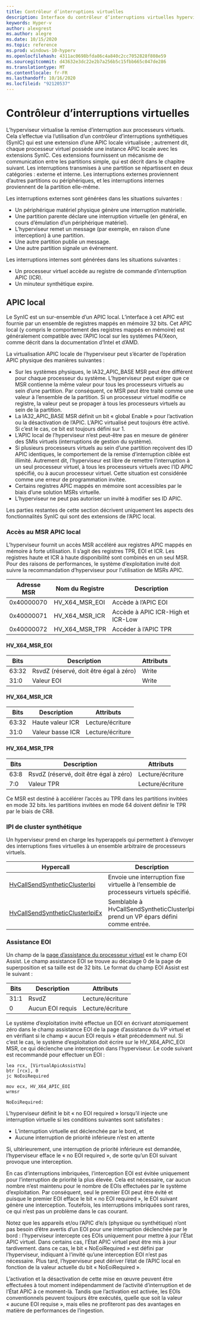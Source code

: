 ```yaml
---
title: Contrôleur d’interruptions virtuelles
description: Interface du contrôleur d’interruptions virtuelles hyperviseur
keywords: Hyper-v
author: alexgrest
ms.author: alegre
ms.date: 10/15/2020
ms.topic: reference
ms.prod: windows-10-hyperv
ms.openlocfilehash: 4311ac0698bfda86c4a840c2cc7052828f808e59
ms.sourcegitcommit: d43632e3dc22e2b7a256b5c15fbb665c047de286
ms.translationtype: MT
ms.contentlocale: fr-FR
ms.lasthandoff: 10/16/2020
ms.locfileid: "92120537"
---
```

# <a name="virtual-interrupt-controller"></a>Contrôleur d’interruptions virtuelles

L’hyperviseur virtualise la remise d’interruption aux processeurs virtuels. Cela s’effectue via l’utilisation d’un contrôleur d’interruptions synthétiques (SynIC) qui est une extension d’une APIC locale virtualisée ; autrement dit, chaque processeur virtuel possède une instance APIC locale avec les extensions SynIC. Ces extensions fournissent un mécanisme de communication entre les partitions simple, qui est décrit dans le chapitre suivant.
Les interruptions transmises à une partition se répartissent en deux catégories : externe et interne. Les interruptions externes proviennent d’autres partitions ou périphériques, et les interruptions internes proviennent de la partition elle-même.

Les interruptions externes sont générées dans les situations suivantes :

- Un périphérique matériel physique génère une interruption matérielle.
- Une partition parente déclare une interruption virtuelle (en général, en cours d’émulation d’un périphérique matériel).
- L’hyperviseur remet un message (par exemple, en raison d’une interception) à une partition.
- Une autre partition publie un message.
- Une autre partition signale un événement.

Les interruptions internes sont générées dans les situations suivantes :

- Un processeur virtuel accède au registre de commande d’interruption APIC (ICR).
- Un minuteur synthétique expire.

## <a name="local-apic"></a>APIC local

Le SynIC est un sur-ensemble d’un APIC local. L’interface à cet APIC est fournie par un ensemble de registres mappés en mémoire 32 bits. Cet APIC local (y compris le comportement des registres mappés en mémoire) est généralement compatible avec l’APIC local sur les systèmes P4/Xeon, comme décrit dans la documentation d’Intel et d’AMD.

La virtualisation APIC locale de l’hyperviseur peut s’écarter de l’opération APIC physique des manières suivantes :

- Sur les systèmes physiques, le IA32_APIC_BASE MSR peut être différent pour chaque processeur du système. L’hyperviseur peut exiger que ce MSR contienne la même valeur pour tous les processeurs virtuels au sein d’une partition. Par conséquent, ce MSR peut être traité comme une valeur à l’ensemble de la partition. Si un processeur virtuel modifie ce registre, la valeur peut se propager à tous les processeurs virtuels au sein de la partition.
- La IA32_APIC_BASE MSR définit un bit « global Enable » pour l’activation ou la désactivation de l’APIC. L’APIC virtualisé peut toujours être activé. Si c’est le cas, ce bit est toujours défini sur 1.
- L’APIC local de l’hyperviseur n’est peut-être pas en mesure de générer des SMIs virtuels (interruptions de gestion du système).
- Si plusieurs processeurs virtuels au sein d’une partition reçoivent des ID APIC identiques, le comportement de la remise d’interruption ciblée est illimité. Autrement dit, l’hyperviseur est libre de remettre l’interruption à un seul processeur virtuel, à tous les processeurs virtuels avec l’ID APIC spécifié, ou à aucun processeur virtuel. Cette situation est considérée comme une erreur de programmation invitée.
- Certains registres APIC mappés en mémoire sont accessibles par le biais d’une solution MSRs virtuelle.
- L’hyperviseur ne peut pas autoriser un invité à modifier ses ID APIC.

Les parties restantes de cette section décrivent uniquement les aspects des fonctionnalités SynIC qui sont des extensions de l’APIC local.

### <a name="local-apic-msr-accesses"></a>Accès au MSR APIC local

L’hyperviseur fournit un accès MSR accéléré aux registres APIC mappés en mémoire à forte utilisation. Il s’agit des registres TPR, EOI et ICR. Les registres haute et ICR à haute disponibilité sont combinés en un seul MSR. Pour des raisons de performances, le système d’exploitation invité doit suivre la recommandation d’hyperviseur pour l’utilisation de MSRs APIC.

| Adresse MSR      | Nom du Registre       | Description                                                                 |
|------------------|---------------------|-----------------------------------------------------------------------------|
| 0x40000070       | HV_X64_MSR_EOI      | Accède à l’APIC EOI                                                       |
| 0x40000071       | HV_X64_MSR_ICR      | Accède à APIC ICR-High et ICR-Low                                      |
| 0x40000072       | HV_X64_MSR_TPR      | Accéder à l’APIC TPR                                                         |

#### <a name="hv_x64_msr_eoi"></a>HV_X64_MSR_EOI

| Bits          | Description                         | Attributs                                                  |
|---------------|-------------------------------------|-------------------------------------------------------------|
| 63:32         | RsvdZ (réservé, doit être égal à zéro)    | Write                                                       |
| 31:0          | Valeur EOI                           | Write                                                       |

#### <a name="hv_x64_msr_icr"></a>HV_X64_MSR_ICR

| Bits          | Description                         | Attributs                                                  |
|---------------|-------------------------------------|-------------------------------------------------------------|
| 63:32         | Haute valeur ICR                      | Lecture/écriture                                                |
| 31:0          | Valeur basse ICR                       | Lecture/écriture                                                |

#### <a name="hv_x64_msr_tpr"></a>HV_X64_MSR_TPR

| Bits          | Description                         | Attributs                                                  |
|---------------|-------------------------------------|-------------------------------------------------------------|
| 63:8          | RsvdZ (réservé, doit être égal à zéro)    | Lecture/écriture                                                |
| 7:0           | Valeur TPR                           | Lecture/écriture                                                |

Ce MSR est destiné à accélérer l’accès au TPR dans les partitions invitées en mode 32 bits. les partitions invitées en mode 64 doivent définir le TPR par le biais de CR8.

### <a name="synthetic-cluster-ipi"></a>IPI de cluster synthétique

Un hyperviseur prend en charge les hyperappels qui permettent à d’envoyer des interruptions fixes virtuelles à un ensemble arbitraire de processeurs virtuels.

| Hypercall                                                                           | Description                                     |
|-------------------------------------------------------------------------------------|-------------------------------------------------|
| [HvCallSendSyntheticClusterIpi](hypercalls/HvCallSendSyntheticClusterIpi.md)      | Envoie une interruption fixe virtuelle à l’ensemble de processeurs virtuels spécifié. |
| [HvCallSendSyntheticClusterIpiEx](hypercalls/HvCallSendSyntheticClusterIpiEx.md)  | Semblable à HvCallSendSyntheticClusterIpi, prend un VP épars défini comme entrée.    |

### <a name="eoi-assist"></a>Assistance EOI

Un champ de la [page d’assistance du processeur virtuel](vp-properties.md#virtual-processor-assist-page) est le champ EOI Assist. Le champ assistance EOI se trouve au décalage 0 de la page de superposition et sa taille est de 32 bits. Le format du champ EOI Assist est le suivant :

| Bits          | Description                         | Attributs                                                  |
|---------------|-------------------------------------|-------------------------------------------------------------|
| 31:1          | RsvdZ                               | Lecture/écriture                                                |
| 0             | Aucun EOI requis                     | Lecture/écriture                                                |

Le système d’exploitation invité effectue un EOI en écrivant atomiquement zéro dans le champ assistance EOI de la page d’assistance du VP virtuel et en vérifiant si le champ « aucun EOI requis » était précédemment nul. Si c’est le cas, le système d’exploitation doit écrire sur le HV_X64_APIC_EOI MSR, ce qui déclenche une interception dans l’hyperviseur. Le code suivant est recommandé pour effectuer un EOI :

```
lea rcx, [VirtualApicAssistVa]
btr [rcx], 0
jc NoEoiRequired

mov ecx, HV_X64_APIC_EOI
wrmsr

NoEoiRequired:
```

L’hyperviseur définit le bit « no EOI required » lorsqu’il injecte une interruption virtuelle si les conditions suivantes sont satisfaites :

- L’interruption virtuelle est déclenchée par le bord, et
- Aucune interruption de priorité inférieure n’est en attente

Si, ultérieurement, une interruption de priorité inférieure est demandée, l’hyperviseur efface le « no EOI required », de sorte qu’un EOI suivant provoque une interception.

En cas d’interruptions imbriquées, l’interception EOI est évitée uniquement pour l’interruption de priorité la plus élevée. Cela est nécessaire, car aucun nombre n’est maintenu pour le nombre de EOIs effectuées par le système d’exploitation. Par conséquent, seul le premier EOI peut être évité et puisque le premier EOI efface le bit « no EOI required », le EOI suivant génère une interception. Toutefois, les interruptions imbriquées sont rares, ce qui n’est pas un problème dans le cas courant.

Notez que les appareils et/ou l’APIC d’e/s (physique ou synthétique) n’ont pas besoin d’être avertis d’un EOI pour une interruption déclenchée par le bord : l’hyperviseur intercepte ces EOIs uniquement pour mettre à jour l’État APIC virtuel. Dans certains cas, l’État APIC virtuel peut être mis à jour tardivement. dans ce cas, le bit « NoEoiRequired » est défini par l’hyperviseur, indiquant à l’invité qu’une interception EOI n’est pas nécessaire. Plus tard, l’hyperviseur peut dériver l’état de l’APIC local en fonction de la valeur actuelle du bit « NoEoiRequired ».

L’activation et la désactivation de cette mise en œuvre peuvent être effectuées à tout moment indépendamment de l’activité d’interruption et de l’État APIC à ce moment-là. Tandis que l’activation est activée, les EOIs conventionnels peuvent toujours être exécutés, quelle que soit la valeur « aucune EOI requise », mais elles ne profiteront pas des avantages en matière de performances de l’ingestion.
